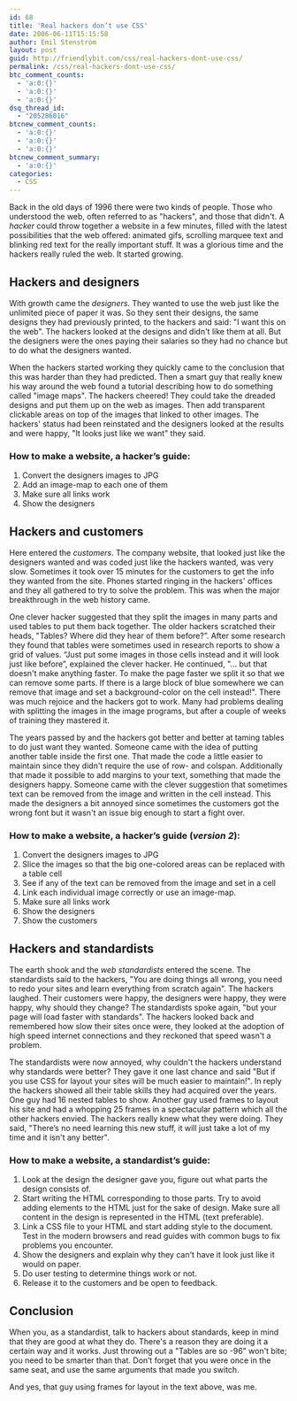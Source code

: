 ```yaml
---
id: 68
title: 'Real hackers don’t use CSS'
date: 2006-06-11T15:15:58
author: Emil Stenström
layout: post
guid: http://friendlybit.com/css/real-hackers-dont-use-css/
permalink: /css/real-hackers-dont-use-css/
btc_comment_counts:
  - 'a:0:{}'
  - 'a:0:{}'
  - 'a:0:{}'
dsq_thread_id:
  - "205286016"
btcnew_comment_counts:
  - 'a:0:{}'
  - 'a:0:{}'
  - 'a:0:{}'
btcnew_comment_summary:
  - 'a:0:{}'
categories:
  - CSS
---
```

<p class="first">
  Back in the old days of 1996 there were two kinds of people. Those who understood the web, often referred to as "hackers", and those that didn't. A <em>hacker</em> could throw together a website in a few minutes, filled with the latest possibilities that the web offered: animated gifs, scrolling marquee text and blinking red text for the really important stuff. It was a glorious time and the hackers really ruled the web. It started growing.
</p>

## Hackers and designers

With growth came the _designers_. They wanted to use the web just like the unlimited piece of paper it was. So they sent their designs, the same designs they had previously printed, to the hackers and said: "I want this on the web". The hackers looked at the designs and didn't like them at all. But the designers were the ones paying their salaries so they had no chance but to do what the designers wanted.

When the hackers started working they quickly came to the conclusion that this was harder than they had predicted. Then a smart guy that really knew his way around the web found a tutorial describing how to do something called "image maps". The hackers cheered! They could take the dreaded designs and put them up on the web as images. Then add transparent clickable areas on top of the images that linked to other images. The hackers' status had been reinstated and the designers looked at the results and were happy, "It looks just like we want" they said.

### How to make a website, a hacker’s guide:

  1. Convert the designers images to JPG
  2. Add an image-map to each one of them
  3. Make sure all links work
  4. Show the designers

## Hackers and customers

Here entered the _customers_. The company website, that looked just like the designers wanted and was coded just like the hackers wanted, was very slow. Sometimes it took over 15 minutes for the customers to get the info they wanted from the site. Phones started ringing in the hackers' offices and they all gathered to try to solve the problem. This was when the major breakthrough in the web history came.

One clever hacker suggested that they split the images in many parts and used tables to put them back together. The older hackers scratched their heads, "Tables? Where did they hear of them before?”. After some research they found that tables were sometimes used in research reports to show a grid of values. “Just put some images in those cells instead and it will look just like before”, explained the clever hacker. He continued, "… but that doesn't make anything faster. To make the page faster we split it so that we can remove some parts. If there is a large block of blue somewhere we can remove that image and set a background-color on the cell instead!". There was much rejoice and the hackers got to work. Many had problems dealing with splitting the images in the image programs, but after a couple of weeks of training they mastered it.

The years passed by and the hackers got better and better at taming tables to do just want they wanted. Someone came with the idea of putting another table inside the first one. That made the code a little easier to maintain since they didn't require the use of row- and colspan. Additionally that made it possible to add margins to your text, something that made the designers happy. Someone came with the clever suggestion that sometimes text can be removed from the image and written in the cell instead. This made the designers a bit annoyed since sometimes the customers got the wrong font but it wasn't an issue big enough to start a fight over.

### How to make a website, a hacker’s guide (_version 2_):

  1. Convert the designers images to JPG
  2. Slice the images so that the big one-colored areas can be replaced with a table cell
  3. See if any of the text can be removed from the image and set in a cell
  4. Link each individual image correctly or use an image-map.
  5. Make sure all links work
  6. Show the designers
  7. Show the customers

## Hackers and standardists

The earth shook and the _web standardists_ entered the scene. The standardists said to the hackers, "You are doing things all wrong, you need to redo your sites and learn everything from scratch again". The hackers laughed. Their customers were happy, the designers were happy, they were happy, why should they change? The standardists spoke again, "but your page will load faster with standards". The hackers looked back and remembered how slow their sites once were, they looked at the adoption of high speed internet connections and they reckoned that speed wasn't a problem.

The standardists were now annoyed, why couldn't the hackers understand why standards were better? They gave it one last chance and said "But if you use CSS for layout your sites will be much easier to maintain!". In reply the hackers showed all their table skills they had acquired over the years. One guy had 16 nested tables to show. Another guy used frames to layout his site and had a whopping 25 frames in a spectacular pattern which all the other hackers envied. The hackers really knew what they were doing. They said, "There’s no need learning this new stuff, it will just take a lot of my time and it isn't any better".

### How to make a website, a standardist’s guide:

  1. Look at the design the designer gave you, figure out what parts the design consists of.
  2. Start writing the HTML corresponding to those parts. Try to avoid adding elements to the HTML just for the sake of design. Make sure all content in the design is represented in the HTML (text preferable).
  3. Link a CSS file to your HTML and start adding style to the document. Test in the modern browsers and read guides with common bugs to fix problems you encounter.
  4. Show the designers and explain why they can't have it look just like it would on paper.
  5. Do user testing to determine things work or not.
  6. Release it to the customers and be open to feedback.

## Conclusion

When you, as a standardist, talk to hackers about standards, keep in mind that they are good at what they do. There's a reason they are doing it a certain way and it works. Just throwing out a "Tables are so -96" won't bite; you need to be smarter than that. Don’t forget that you were once in the same seat, and use the same arguments that made you switch.

<p class="first">
  And yes, that guy using frames for layout in the text above, was me.
</p>
